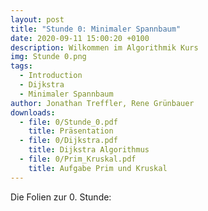 ```yaml
---
layout: post
title: "Stunde 0: Minimaler Spannbaum"
date: 2020-09-11 15:00:20 +0100
description: Wilkommen im Algorithmik Kurs
img: Stunde 0.png
tags:
  - Introduction
  - Dijkstra
  - Minimaler Spannbaum
author: Jonathan Treffler, Rene Grünbauer
downloads:
  - file: 0/Stunde_0.pdf
    title: Präsentation
  - file: 0/Dijkstra.pdf
    title: Dijkstra Algorithmus
  - file: 0/Prim_Kruskal.pdf
    title: Aufgabe Prim und Kruskal
---
```


Die Folien zur 0. Stunde:
